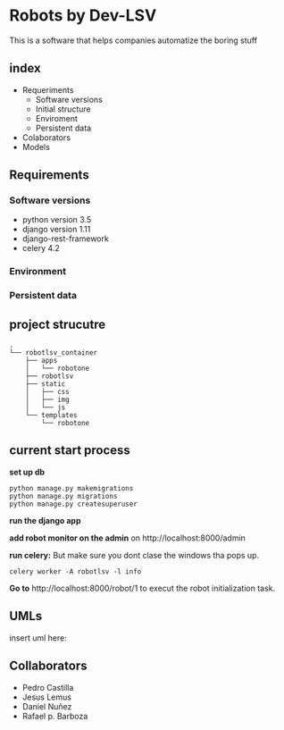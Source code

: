 # Robots by Dev-LSV
This is a software that helps companies automatize the boring stuff

## index

- Requeriments 
   - Software versions
   - Initial structure
   - Enviroment
   - Persistent data
 - Colaborators
- Models

## Requirements
### Software versions
- python version 3.5
- django version 1.11
- django-rest-framework
- celery 4.2
### Environment
### Persistent data

## project strucutre
```
.
└── robotlsv_container
    ├── apps
    │   └── robotone
    ├── robotlsv
    ├── static
    │   ├── css
    │   ├── img
    │   └── js
    └── templates
        └── robotone

```

## current start process

**set up db**

```
python manage.py makemigrations
python manage.py migrations
python manage.py createsuperuser

```

**run the django app**


**add robot monitor on the admin** on http://localhost:8000/admin

**run celery:**
But make sure you dont clase the windows tha pops up.
```
celery worker -A robotlsv -l info
```

**Go to** http://localhost:8000/robot/1 to execut the robot initialization task.

## UMLs

insert uml here:

## Collaborators
- Pedro Castilla
- Jesus Lemus
- Daniel Nuñez
- Rafael p. Barboza

